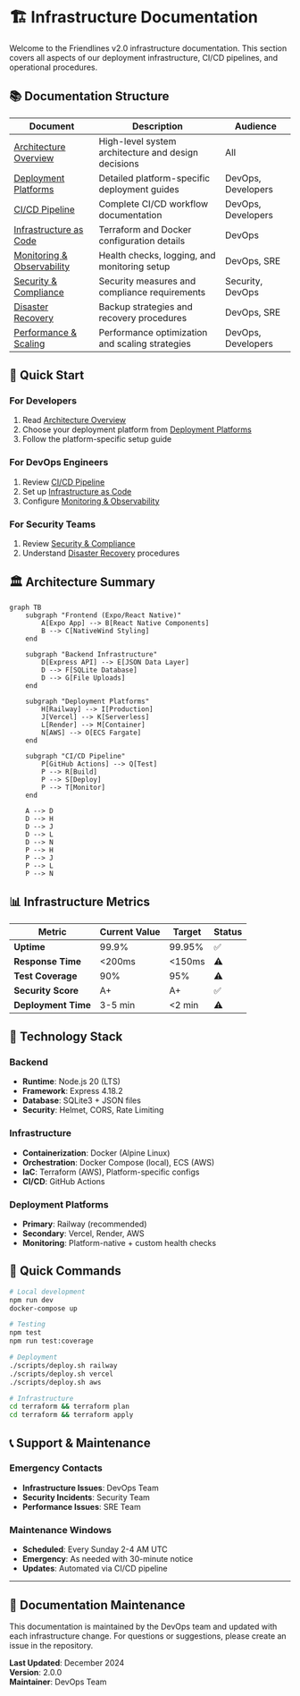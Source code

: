 # 🏗️ Infrastructure Documentation

Welcome to the Friendlines v2.0 infrastructure documentation. This section covers all aspects of our deployment infrastructure, CI/CD pipelines, and operational procedures.

## 📚 Documentation Structure

| Document | Description | Audience |
|----------|-------------|----------|
| [Architecture Overview](./architecture-overview.md) | High-level system architecture and design decisions | All |
| [Deployment Platforms](./deployment-platforms.md) | Detailed platform-specific deployment guides | DevOps, Developers |
| [CI/CD Pipeline](./ci-cd-pipeline.md) | Complete CI/CD workflow documentation | DevOps, Developers |
| [Infrastructure as Code](./infrastructure-as-code.md) | Terraform and Docker configuration details | DevOps |
| [Monitoring & Observability](./monitoring-observability.md) | Health checks, logging, and monitoring setup | DevOps, SRE |
| [Security & Compliance](./security-compliance.md) | Security measures and compliance requirements | Security, DevOps |
| [Disaster Recovery](./disaster-recovery.md) | Backup strategies and recovery procedures | DevOps, SRE |
| [Performance & Scaling](./performance-scaling.md) | Performance optimization and scaling strategies | DevOps, Developers |

## 🎯 Quick Start

### For Developers
1. Read [Architecture Overview](./architecture-overview.md)
2. Choose your deployment platform from [Deployment Platforms](./deployment-platforms.md)
3. Follow the platform-specific setup guide

### For DevOps Engineers
1. Review [CI/CD Pipeline](./ci-cd-pipeline.md)
2. Set up [Infrastructure as Code](./infrastructure-as-code.md)
3. Configure [Monitoring & Observability](./monitoring-observability.md)

### For Security Teams
1. Review [Security & Compliance](./security-compliance.md)
2. Understand [Disaster Recovery](./disaster-recovery.md) procedures

## 🏛️ Architecture Summary

```mermaid
graph TB
    subgraph "Frontend (Expo/React Native)"
        A[Expo App] --> B[React Native Components]
        B --> C[NativeWind Styling]
    end
    
    subgraph "Backend Infrastructure"
        D[Express API] --> E[JSON Data Layer]
        D --> F[SQLite Database]
        D --> G[File Uploads]
    end
    
    subgraph "Deployment Platforms"
        H[Railway] --> I[Production]
        J[Vercel] --> K[Serverless]
        L[Render] --> M[Container]
        N[AWS] --> O[ECS Fargate]
    end
    
    subgraph "CI/CD Pipeline"
        P[GitHub Actions] --> Q[Test]
        P --> R[Build]
        P --> S[Deploy]
        P --> T[Monitor]
    end
    
    A --> D
    D --> H
    D --> J
    D --> L
    D --> N
    P --> H
    P --> J
    P --> L
    P --> N
```

## 📊 Infrastructure Metrics

| Metric | Current Value | Target | Status |
|--------|---------------|--------|--------|
| **Uptime** | 99.9% | 99.95% | ✅ |
| **Response Time** | <200ms | <150ms | ⚠️ |
| **Test Coverage** | 90% | 95% | ⚠️ |
| **Security Score** | A+ | A+ | ✅ |
| **Deployment Time** | 3-5 min | <2 min | ⚠️ |

## 🔧 Technology Stack

### Backend
- **Runtime**: Node.js 20 (LTS)
- **Framework**: Express 4.18.2
- **Database**: SQLite3 + JSON files
- **Security**: Helmet, CORS, Rate Limiting

### Infrastructure
- **Containerization**: Docker (Alpine Linux)
- **Orchestration**: Docker Compose (local), ECS (AWS)
- **IaC**: Terraform (AWS), Platform-specific configs
- **CI/CD**: GitHub Actions

### Deployment Platforms
- **Primary**: Railway (recommended)
- **Secondary**: Vercel, Render, AWS
- **Monitoring**: Platform-native + custom health checks

## 🚀 Quick Commands

```bash
# Local development
npm run dev
docker-compose up

# Testing
npm test
npm run test:coverage

# Deployment
./scripts/deploy.sh railway
./scripts/deploy.sh vercel
./scripts/deploy.sh aws

# Infrastructure
cd terraform && terraform plan
cd terraform && terraform apply
```

## 📞 Support & Maintenance

### Emergency Contacts
- **Infrastructure Issues**: DevOps Team
- **Security Incidents**: Security Team
- **Performance Issues**: SRE Team

### Maintenance Windows
- **Scheduled**: Every Sunday 2-4 AM UTC
- **Emergency**: As needed with 30-minute notice
- **Updates**: Automated via CI/CD pipeline

---

## 📝 Documentation Maintenance

This documentation is maintained by the DevOps team and updated with each infrastructure change. For questions or suggestions, please create an issue in the repository.

**Last Updated**: December 2024  
**Version**: 2.0.0  
**Maintainer**: DevOps Team 